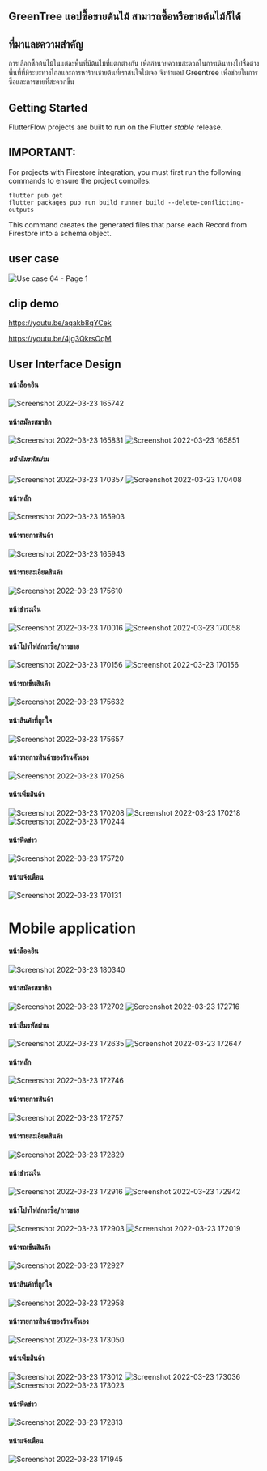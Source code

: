 ## GreenTree แอปซื้อขายต้นไม้ สามารถซื้อหรือขายต้นไม้ก็ได้

## ที่มาและความสำคัญ
  การเลือกซื้อต้นไม้ในแต่ละพื้นที่มีต้นไม้ที่แตกต่างกัน  เพื่ออำนวยความสะดวกในการเดินทางไปซื้อต่างพื้นที่ที่มีระยะทางไกลและการหาร้านชายต้นที่เราสนใจไม่เจอ 
จึงทำแอป Greentree เพื่อช่วยในการซื้อและการขายที่สะดวกขึ้น 

## Getting Started

FlutterFlow projects are built to run on the Flutter _stable_ release.

## IMPORTANT:

For projects with Firestore integration, you must first run the following commands to ensure the project compiles:

```
flutter pub get
flutter packages pub run build_runner build --delete-conflicting-outputs
```

This command creates the generated files that parse each Record from Firestore into a schema object.

## user case
![Use case 64 - Page 1](https://user-images.githubusercontent.com/86649956/159671018-e11b38a4-ae2f-40cc-bfa0-ad7bd43a74bd.png)

## clip demo
https://youtu.be/aqakb8qYCek

https://youtu.be/4jg3QkrsOqM


## User Interface Design
#### หน้าล็อคอิน
![Screenshot 2022-03-23 165742](https://user-images.githubusercontent.com/86649956/159683313-56988ae3-b9a3-4f4f-9598-3fee293a8463.png)

#### หน้าสมัครสมาชิก 
![Screenshot 2022-03-23 165831](https://user-images.githubusercontent.com/86649956/159683360-51aeac4d-b702-481c-a60e-a5a59a085cb7.png)
![Screenshot 2022-03-23 165851](https://user-images.githubusercontent.com/86649956/159683371-9fc2a0e4-9c61-4a31-96c0-5d5bfde906e4.png)



##### หน้าลืมรหัสผ่าน
![Screenshot 2022-03-23 170357](https://user-images.githubusercontent.com/86649956/159683601-0b9beae7-7c29-48b7-af7c-910a366f1367.png)
![Screenshot 2022-03-23 170408](https://user-images.githubusercontent.com/86649956/159683606-f553ce57-8329-4e00-aba4-70f040b3dbdb.png)


#### หน้าหลัก
![Screenshot 2022-03-23 165903](https://user-images.githubusercontent.com/86649956/159683463-e2431ccc-dbca-4a9f-b92c-c188e4d213e9.png)

#### หน้ารายการสินค้า
![Screenshot 2022-03-23 165943](https://user-images.githubusercontent.com/86649956/159683471-1f0ae3a4-2d84-4e17-b361-3eebcd2528fb.png)

#### หน้ารายละเอียดสินค้า
![Screenshot 2022-03-23 175610](https://user-images.githubusercontent.com/86649956/159684664-7aa6882f-753b-48d0-90cf-907a21bacaf2.png)


#### หน้าชำระเงิน
![Screenshot 2022-03-23 170016](https://user-images.githubusercontent.com/86649956/159683540-1bdf7a46-7829-41ad-8cbf-9f84f053538e.png)
![Screenshot 2022-03-23 170058](https://user-images.githubusercontent.com/86649956/159683638-9c54874c-ebcb-4a4e-9c2f-4010f7ccbb58.png)

#### หน้าโปรไฟล์การซื้อ/การขาย
![Screenshot 2022-03-23 170156](https://user-images.githubusercontent.com/86649956/159683551-befceab3-3d12-49f0-aa26-21027ecc7925.png)
![Screenshot 2022-03-23 170156](https://user-images.githubusercontent.com/86649956/159683707-bf9db160-0116-4c30-bd81-0df4eb90cbf7.png)

#### หน้ารถเข็นสินค้า
![Screenshot 2022-03-23 175632](https://user-images.githubusercontent.com/86649956/159684727-395a5feb-bf6c-47fc-b162-9dacbbc14b2b.png)


#### หน้าสินค้าที่ถูกใจ
![Screenshot 2022-03-23 175657](https://user-images.githubusercontent.com/86649956/159684674-1efe1d56-2242-4e59-8751-be703477a43a.png)


#### หน้ารายการสินค้าของร้านตัวเอง
![Screenshot 2022-03-23 170256](https://user-images.githubusercontent.com/86649956/159683846-fb842c66-e232-4b62-8d02-8103d4531ce3.png)

#### หน้าเพิ่มสินค้า
![Screenshot 2022-03-23 170208](https://user-images.githubusercontent.com/86649956/159683863-d2e1e42b-e6f5-4cf2-ab43-a47c950bba08.png)
![Screenshot 2022-03-23 170218](https://user-images.githubusercontent.com/86649956/159683870-27e1887b-6891-4eab-870f-ec9f33c68d21.png)
![Screenshot 2022-03-23 170244](https://user-images.githubusercontent.com/86649956/159683875-7579735f-5035-4b24-94ad-a02f18c14c72.png)

#### หน้าฟีดข่าว
![Screenshot 2022-03-23 175720](https://user-images.githubusercontent.com/86649956/159684832-6d4d7b5a-6b0c-41aa-99d8-ffe6a2bc5992.png)

#### หน้าแจ้งเตือน
![Screenshot 2022-03-23 170131](https://user-images.githubusercontent.com/86649956/159683794-48a59941-2592-4b32-91fc-ca0814f6d93d.png)



# Mobile application
#### หน้าล็อคอิน
![Screenshot 2022-03-23 180340](https://user-images.githubusercontent.com/86649956/159685576-21812f53-251c-4987-8e15-d466c4572c1c.png)


#### หน้าสมัครสมาชิก 
![Screenshot 2022-03-23 172702](https://user-images.githubusercontent.com/86649956/159686291-4c94f724-ebf9-4d1a-9068-efb970a36d2e.png)
![Screenshot 2022-03-23 172716](https://user-images.githubusercontent.com/86649956/159686294-551f0f42-9207-4910-a9d4-da106ddcaed7.png)



#### หน้าลืมรหัสผ่าน
![Screenshot 2022-03-23 172635](https://user-images.githubusercontent.com/86649956/159686303-3870f729-0002-4d44-8bfb-548adf900894.png)
![Screenshot 2022-03-23 172647](https://user-images.githubusercontent.com/86649956/159686309-75a7847e-113e-4578-8bbc-b1b30069bec3.png)



#### หน้าหลัก
![Screenshot 2022-03-23 172746](https://user-images.githubusercontent.com/86649956/159686323-b5a40b8d-5c13-47ff-8f31-2a8db29effb6.png)


#### หน้ารายการสินค้า
![Screenshot 2022-03-23 172757](https://user-images.githubusercontent.com/86649956/159686331-8b912d4e-d416-4799-8a8d-aa868f23746f.png)


#### หน้ารายละเอียดสินค้า
![Screenshot 2022-03-23 172829](https://user-images.githubusercontent.com/86649956/159686342-e553d878-5739-48e6-96e8-981cd85e8c8f.png)



#### หน้าชำระเงิน
![Screenshot 2022-03-23 172916](https://user-images.githubusercontent.com/86649956/159686356-ba825392-323e-400d-a74e-55abc5356059.png)
![Screenshot 2022-03-23 172942](https://user-images.githubusercontent.com/86649956/159686362-bb95f385-5205-4b79-9b63-776f9e133626.png)


#### หน้าโปรไฟล์การซื้อ/การขาย
![Screenshot 2022-03-23 172903](https://user-images.githubusercontent.com/86649956/159686397-6ca6feb7-356c-4bd4-a084-923a5d1860b8.png)
![Screenshot 2022-03-23 172019](https://user-images.githubusercontent.com/86649956/159687247-9c1473e1-7431-4fe7-85f6-5ab13ea2375f.png)

#### หน้ารถเข็นสินค้า
![Screenshot 2022-03-23 172927](https://user-images.githubusercontent.com/86649956/159686437-063c3c83-d6ee-4700-89c8-4d24a8f3ee9c.png)


#### หน้าสินค้าที่ถูกใจ
![Screenshot 2022-03-23 172958](https://user-images.githubusercontent.com/86649956/159686506-0298714e-ade3-4043-8d9f-29e20e9e1786.png)



#### หน้ารายการสินค้าของร้านตัวเอง
![Screenshot 2022-03-23 173050](https://user-images.githubusercontent.com/86649956/159686570-84965753-c4bf-45c3-b8ba-12e79b420438.png)



#### หน้าเพิ่มสินค้า
![Screenshot 2022-03-23 173012](https://user-images.githubusercontent.com/86649956/159686520-63b7047a-901b-4dfc-ac21-9601824808fc.png)
![Screenshot 2022-03-23 173036](https://user-images.githubusercontent.com/86649956/159686546-f5dc346d-cc24-46f2-9f57-b983a50da2fb.png)
![Screenshot 2022-03-23 173023](https://user-images.githubusercontent.com/86649956/159686558-51c2d077-ccbe-43a1-890b-e851b5d9bafa.png)


#### หน้าฟีดข่าว
![Screenshot 2022-03-23 172813](https://user-images.githubusercontent.com/86649956/159686482-ee134711-400e-41e3-853f-14bb60981e02.png)


#### หน้าแจ้งเตือน
![Screenshot 2022-03-23 171945](https://user-images.githubusercontent.com/86649956/159686781-daa3a82e-ce67-48fd-9dd2-67df9ad7c33d.png)
